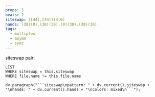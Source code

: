 ```yaml
---
props: 5
beats: 2
siteswap: ([44],[44])(4,0)
hands: (30)(0).(30)(30).(0)(30).(30)(30).
tags:
  - multiplex
  - asymm
  - sync
---
```


siteswap pair:
```dataview
LIST
WHERE siteswap = this.siteswap
WHERE file.name != this.file.name
```
```dataviewjs
dv.paragraph("```siteswap\npattern: " + dv.current().siteswap + "\nhands: " + dv.current().hands + "\ncolors: mixed\n```");
```
